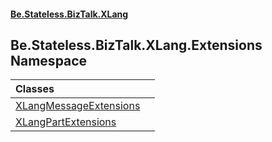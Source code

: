 #### [Be.Stateless.BizTalk.XLang](README.md 'README')

## Be.Stateless.BizTalk.XLang.Extensions Namespace

| Classes | |
| :--- | :--- |
| [XLangMessageExtensions](XLangMessageExtensions.md 'Be.Stateless.BizTalk.XLang.Extensions.XLangMessageExtensions') | |
| [XLangPartExtensions](XLangPartExtensions.md 'Be.Stateless.BizTalk.XLang.Extensions.XLangPartExtensions') | |

